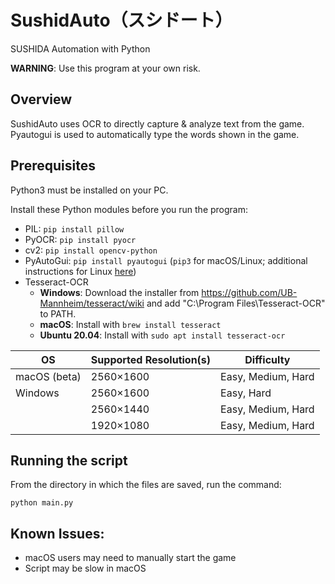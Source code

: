 # SushidAuto（スシドート）
SUSHIDA Automation with Python

**WARNING**: Use this program at your own risk.

## Overview
SushidAuto uses OCR to directly capture & analyze text from the game. Pyautogui is used to automatically type the words shown in the game.


## Prerequisites
Python3 must be installed on your PC.

Install these Python modules before you run the program:
* PIL:  `pip install pillow`
* PyOCR: `pip install pyocr`
* cv2: `pip install opencv-python`
* PyAutoGui: `pip install pyautogui` (`pip3` for macOS/Linux; additional instructions for Linux [here](https://pyautogui.readthedocs.io/en/latest/install.html))
* Tesseract-OCR
    * **Windows**: Download the installer from 
    https://github.com/UB-Mannheim/tesseract/wiki
    and add "C:\Program Files\Tesseract-OCR" to PATH.
    * **macOS**: Install with `brew install tesseract` 
    * **Ubuntu 20.04**: Install with `sudo apt install tesseract-ocr`

| OS           | Supported Resolution(s) | Difficulty         |
|--------------|-------------------------|--------------------|
| macOS (beta) | 2560×1600               | Easy, Medium, Hard |
| Windows      | 2560×1600               | Easy, Hard         |
|              | 2560×1440               | Easy, Medium, Hard |
|              | 1920×1080               | Easy, Medium, Hard |

## Running the script
From the directory in which the files are saved, run the command:

`python main.py`


## Known Issues:
* macOS users may need to manually start the game
* Script may be slow in macOS